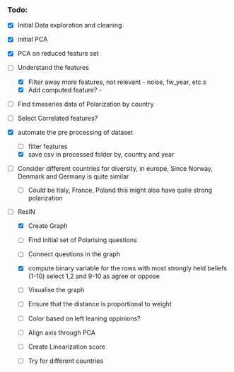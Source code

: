### Todo:

* [X] Initial Data exploration and cleaning
* [X] initial PCA
* [x] PCA on reduced feature set
* [ ] Understand the features

  * [X] Filter away more features, not relevant - noise, fw_year, etc.s
  * [x] Add computed feature? - 
* [ ] Find timeseries data of Polarization by country
* [ ] Select Correlated features?
* [X] automate the pre processing of dataset

  * [ ] filter features
  * [X] save csv in processed folder by, country and year
* [ ] Consider different countries for diversity, in europe, Since Norway, Denmark and Germany is quite similar

  * [ ] Could be Italy, France, Poland this might also have quite strong polarization

* [ ] ResIN

  * [X] Create Graph
  * [ ] Find initial set of Polarising questions 
  * [ ] Connect questions in the graph
  * [X] compute binary variable for the rows with most strongly held beliefs (1-10) select 1,2 and 9-10 as agree or oppose
  * [ ] Visualise the graph 
  * [ ] Ensure that the distance is proportional to weight
  * [ ] Color based on left leaning oppinions?
  * [ ] Align axis through PCA
  * [ ] Create Linearization score
  * [ ] Try for different countries


